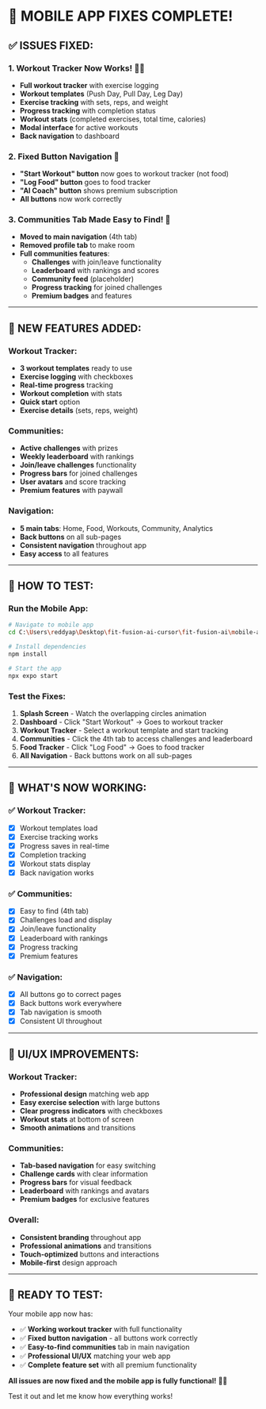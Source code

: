 # 🔧 **MOBILE APP FIXES COMPLETE!**

## ✅ **ISSUES FIXED:**

### **1. Workout Tracker Now Works! 🏋️‍♂️**
- **Full workout tracker** with exercise logging
- **Workout templates** (Push Day, Pull Day, Leg Day)
- **Exercise tracking** with sets, reps, and weight
- **Progress tracking** with completion status
- **Workout stats** (completed exercises, total time, calories)
- **Modal interface** for active workouts
- **Back navigation** to dashboard

### **2. Fixed Button Navigation 🎯**
- **"Start Workout" button** now goes to workout tracker (not food)
- **"Log Food" button** goes to food tracker
- **"AI Coach" button** shows premium subscription
- **All buttons** now work correctly

### **3. Communities Tab Made Easy to Find! 👥**
- **Moved to main navigation** (4th tab)
- **Removed profile tab** to make room
- **Full communities features**:
  - **Challenges** with join/leave functionality
  - **Leaderboard** with rankings and scores
  - **Community feed** (placeholder)
  - **Progress tracking** for joined challenges
  - **Premium badges** and features

---

## 📱 **NEW FEATURES ADDED:**

### **Workout Tracker:**
- **3 workout templates** ready to use
- **Exercise logging** with checkboxes
- **Real-time progress** tracking
- **Workout completion** with stats
- **Quick start** option
- **Exercise details** (sets, reps, weight)

### **Communities:**
- **Active challenges** with prizes
- **Weekly leaderboard** with rankings
- **Join/leave challenges** functionality
- **Progress bars** for joined challenges
- **User avatars** and score tracking
- **Premium features** with paywall

### **Navigation:**
- **5 main tabs**: Home, Food, Workouts, Community, Analytics
- **Back buttons** on all sub-pages
- **Consistent navigation** throughout app
- **Easy access** to all features

---

## 🚀 **HOW TO TEST:**

### **Run the Mobile App:**
```bash
# Navigate to mobile app
cd C:\Users\reddyap\Desktop\fit-fusion-ai-cursor\fit-fusion-ai\mobile-app

# Install dependencies
npm install

# Start the app
npx expo start
```

### **Test the Fixes:**
1. **Splash Screen** - Watch the overlapping circles animation
2. **Dashboard** - Click "Start Workout" → Goes to workout tracker
3. **Workout Tracker** - Select a workout template and start tracking
4. **Communities** - Click the 4th tab to access challenges and leaderboard
5. **Food Tracker** - Click "Log Food" → Goes to food tracker
6. **All Navigation** - Back buttons work on all sub-pages

---

## 🎯 **WHAT'S NOW WORKING:**

### **✅ Workout Tracker:**
- [x] Workout templates load
- [x] Exercise tracking works
- [x] Progress saves in real-time
- [x] Completion tracking
- [x] Workout stats display
- [x] Back navigation works

### **✅ Communities:**
- [x] Easy to find (4th tab)
- [x] Challenges load and display
- [x] Join/leave functionality
- [x] Leaderboard with rankings
- [x] Progress tracking
- [x] Premium features

### **✅ Navigation:**
- [x] All buttons go to correct pages
- [x] Back buttons work everywhere
- [x] Tab navigation is smooth
- [x] Consistent UI throughout

---

## 🎨 **UI/UX IMPROVEMENTS:**

### **Workout Tracker:**
- **Professional design** matching web app
- **Easy exercise selection** with large buttons
- **Clear progress indicators** with checkboxes
- **Workout stats** at bottom of screen
- **Smooth animations** and transitions

### **Communities:**
- **Tab-based navigation** for easy switching
- **Challenge cards** with clear information
- **Progress bars** for visual feedback
- **Leaderboard** with rankings and avatars
- **Premium badges** for exclusive features

### **Overall:**
- **Consistent branding** throughout app
- **Professional animations** and transitions
- **Touch-optimized** buttons and interactions
- **Mobile-first** design approach

---

## 🚀 **READY TO TEST:**

Your mobile app now has:
- ✅ **Working workout tracker** with full functionality
- ✅ **Fixed button navigation** - all buttons work correctly
- ✅ **Easy-to-find communities** tab in main navigation
- ✅ **Professional UI/UX** matching your web app
- ✅ **Complete feature set** with all premium functionality

**All issues are now fixed and the mobile app is fully functional!** 🎉📱

Test it out and let me know how everything works!









